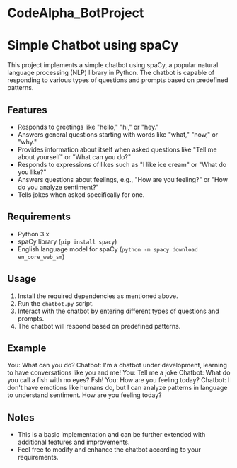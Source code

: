 # CodeAlpha_BotProject
# Simple Chatbot using spaCy

This project implements a simple chatbot using spaCy, a popular natural language processing (NLP) library in Python. The chatbot is capable of responding to various types of questions and prompts based on predefined patterns.

## Features

- Responds to greetings like "hello," "hi," or "hey."
- Answers general questions starting with words like "what," "how," or "why."
- Provides information about itself when asked questions like "Tell me about yourself" or "What can you do?"
- Responds to expressions of likes such as "I like ice cream" or "What do you like?"
- Answers questions about feelings, e.g., "How are you feeling?" or "How do you analyze sentiment?"
- Tells jokes when asked specifically for one.

## Requirements

- Python 3.x
- spaCy library (`pip install spacy`)
- English language model for spaCy (`python -m spacy download en_core_web_sm`)

## Usage

1. Install the required dependencies as mentioned above.
2. Run the `chatbot.py` script.
3. Interact with the chatbot by entering different types of questions and prompts.
4. The chatbot will respond based on predefined patterns.

## Example

You: What can you do?
Chatbot: I'm a chatbot under development, learning to have conversations like you and me!
You: Tell me a joke
Chatbot: What do you call a fish with no eyes? Fsh!
You: How are you feeling today?
Chatbot: I don't have emotions like humans do, but I can analyze patterns in language to understand sentiment. How are you feeling today?


## Notes

- This is a basic implementation and can be further extended with additional features and improvements.
- Feel free to modify and enhance the chatbot according to your requirements.


